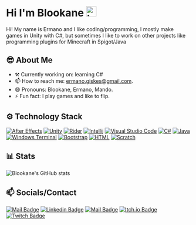 # Hi I'm Blookane <img src="https://user-images.githubusercontent.com/1303154/88677602-1635ba80-d120-11ea-84d8-d263ba5fc3c0.gif" width="28px" alt="hi">

Hi! My name is Ermano and I like coding/programming, I mostly make games in Unity with C#, but sometimes I like to work on other projects like programming plugins for Minecraft in Spigot/Java

## 😎 About Me

- ⚒ Currently working on: learning C#
- 📫 How to reach me: ermano.giskes@gmail.com.
- 😄 Pronouns: Blookane, Ermano, Mando.
- ⚡ Fun fact: I play games and like to flip.

## ⚙ Technology Stack

[![After Effects](https://img.shields.io/badge/Adobe%20after%20affects-CF96FD?style=for-the-badge&logo=Adobe%20after%20effects&logoColor=393665)](#) [![Unity](https://img.shields.io/badge/Unity-100000?style=for-the-badge&logo=unity&logoColor=white)](#) [![Rider](https://img.shields.io/badge/Rider-000000?style=for-the-badge&logo=Rider&logoColor=white)](#) [![Intellij](https://img.shields.io/badge/IntelliJIDEA-000000.svg?style=for-the-badge&logo=intellij-idea&logoColor=white)](#) [![Visual Studio Code](https://img.shields.io/badge/Visual_Studio_Code-0078D4?style=for-the-badge&logo=visual%20studio%20code&logoColor=white)](#) [![C#](https://img.shields.io/badge/C%23-239120?style=for-the-badge&logo=c-sharp&logoColor=white)](#) [![Java](https://img.shields.io/badge/Java-ED8B00?style=for-the-badge&logo=java&logoColor=white)](#) [![Windows Terminal](https://img.shields.io/badge/windows%20terminal-4D4D4D?style=for-the-badge&logo=windows%20terminal&logoColor=white)](#) [![Bootstrap](https://img.shields.io/badge/Bootstrap-563D7C?style=for-the-badge&logo=bootstrap&logoColor=white)](#) [![HTML](https://img.shields.io/badge/HTML5-E34F26?style=for-the-badge&logo=html5&logoColor=white)](#) [![Scratch](https://img.shields.io/badge/Scratch-4D97FF?style=for-the-badge&logo=Scratch&logoColor=white)](#)

## 📊 Stats
![Blookane's GitHub stats](https://github-readme-stats.vercel.app/api?username=Blookane&show_icons=true&theme=dark&count_private=true)

## :mailbox: Socials/Contact

[![Mail Badge](https://img.shields.io/badge/-Blookane-e74c3c?style=for-the-badge&labelColor=e74c3c&logo=youtube&logoColor=white)](https://www.youtube.com/channel/UCvtY8s6xlrthfji7WUMpFZQ) [![Linkedin Badge](https://img.shields.io/badge/-Ermano-0e76a8?style=for-the-badge&labelColor=0e76a8&logo=linkedin&logoColor=white)](https://www.linkedin.com/in/ermano-giskes-749419215/) [![Mail Badge](https://img.shields.io/badge/-Ermano-c0392b?style=for-the-badge&labelColor=c0392b&logo=gmail&logoColor=white)](mailto:ermano.giskes@gmail.com)
[![Itch.io Badge](https://img.shields.io/badge/Blookane-FA5C5C?style=for-the-badge&labelColor=FA5C5C&logo=itchdotio&logoColor=white)](https://itch.io/profile/blookane)
[![Twitch Badge](https://img.shields.io/badge/Blookane-9146FF?style=for-the-badge&labelColor=9146FF&logo=twitch&logoColor=white)](https://www.twitch.tv/blookane)

